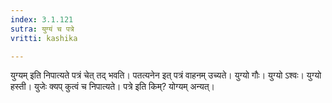 ```yaml
---
index: 3.1.121
sutra: युग्यं च पत्रे
vritti: kashika

---
```

युग्यम् इति निपात्यते पत्रं चेत् तद् भवति। पतत्यनेन इत् पत्रं वाहनम् उच्यते। युग्यो गौः। युग्यो ऽश्वः। युग्यो हस्ती। युजेः क्यप् कुत्वं च निपात्यते। पत्रे इति किम्? योग्यम् अन्यत्।